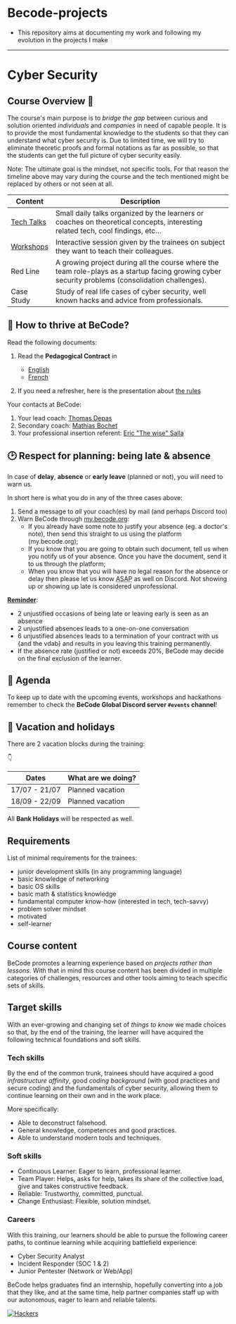 # Becode-projects

- This repository aims at documenting my work and following my evolution in the projects I make


----



# Cyber Security 

##  Course Overview 👀

The course's main purpose is to _bridge the gap_ between curious and solution oriented _individuals_ and _companies_ in need of capable people. It is to provide the most fundamental knowledge to the students so that they can understand what cyber security is. Due to limited time, we will try to eliminate theoretic proofs and formal notations as far as possible, so that the students can get the full picture of cyber security easily.

Note: The ultimate goal is the mindset, not specific tools. For that reason the timeline above may vary during the course and the tech mentioned might be replaced by others or not seen at all.

| Content        | Description                                                                                                  |
| -------------- | ------------------------------------------------------------------------------------------------------------------------------------------------- |
| [Tech Talks]() | Small daily talks organized by the learners or coaches on theoretical concepts, interesting related tech, cool findings, etc…                     |
| [Workshops]()  | Interactive session given by the trainees on subject they want to teach their colleagues.                                                         |
| Red Line       | A growing project during all the course where the team role-plays as a startup facing growing cyber security problems (consolidation challenges). |
| Case Study     | Study of real life cases of cyber security, well known hacks and advice from professionals.                                                       |

## 🌊 How to thrive at BeCode?

Read the following documents:

1. Read the **Pedagogical Contract** in

   - [English](https://github.com/becodeorg/BeCode/blob/master/educationalcontract.md)
   - [French](https://github.com/becodeorg/BeCode/blob/master/contratpedagogique.md)

2. If you need a refresher, here is the presentation about [the rules](https://docs.google.com/presentation/d/1dxIm3MvkBlhwVDzGRnz24Af1i_P80AVCsyFcFfLdqEg/edit?usp=sharing)

Your contacts at BeCode:

1. Your lead coach: [Thomas Depas](thomas.depas@becode.org)
2. Secondary coach: [Mathias Bochet](mathias.bochet@becode.org)
3. Your professional insertion referent: [Eric "The wise" Salla](eric@becode.org)

## 🕑 Respect for planning: being late & absence

In case of **delay**, **absence** or **early leave** (planned or not), you will need to warn us.

In short here is what you do in any of the three cases above:

1. Send a message to _all_ your coach(es) by mail (and perhaps Discord too)
2. Warn BeCode through [my.becode.org](https://my.becode.org/):
   - If you already have some note to justify your absence (eg. a doctor's note), then send this straight to us using the platform (my.becode.org);
   - If you know that you are going to obtain such document, tell us when you notify us of your absence. Once you have the document, send it to us through the platform;
   - When you know that you will have no legal reason for the absence or delay then please let us know <abbr title="As Soon As Possible">ASAP</abbr> as well on Discord. Not showing up or showing up late is considered unprofessional.

**[Reminder](https://github.com/becodeorg/BeCode/blob/master/educationalcontract.md#sanctions)**:

- 2 unjustified occasions of being late or leaving early is seen as an absence
- 2 unjustified absences leads to a one-on-one conversation
- 6 unjustified absences leads to a termination of your contract with us {and the vdab} and results in you leaving this training permanently.
- If the absence rate (justified or not) exceeds 20%, BeCode may decide on the final exclusion of the learner.

## 📅 Agenda

To keep up to date with the upcoming events, workshops and hackathons remember to check the **BeCode Global Discord server `#events` channel**!

## 🌴 Vacation and holidays

There are 2 vacation blocks during the training:

👇

| Dates            | What are we doing? |
| ---------------- | ------------------ |
| 17/07 -  21/07   | Planned vacation   |
| 18/09 -  22/09   | Planned vacation   |

All **Bank Holidays** will be respected as well.

## Requirements

List of minimal requirements for the trainees:

- junior development skills (in any programming language)
- basic knowledge of networking
- basic OS skills
- basic math & statistics knowledge
- fundamental computer know-how (interested in tech, tech-savvy)
- problem solver mindset
- motivated
- self-learner

## Course content

BeCode promotes a learning experience based on _projects rather than lessons_.
With that in mind this course content has been divided in multiple categories of
challenges, resources and other tools aiming to teach specific sets of skills.

## Target skills

With an ever-growing and changing set of _things to know_ we made choices so
that, by the end of the training, the learner will have acquired the following
technical foundations and soft skills.

### Tech skills

By the end of the common trunk, trainees should have acquired a good
_infrastructure affinity_, good _coding background_ (with good practices and
secure coding) and the fundamentals of cyber security, allowing them to continue
learning on their own and in the work place.

More specifically:

- Able to deconstruct falsehood.
- General knowledge, competences and good practices.
- Able to understand modern tools and techniques.

### Soft skills

- Continuous Learner: Eager to learn, professional learner.
- Team Player: Helps, asks for help, takes its share of the collective load,
  give and takes constructive feedback.
- Reliable: Trustworthy, committed, punctual.
- Change Enthusiast: Flexible, solution mindset.

### Careers

With this training, our learners should be able to pursue the following career paths, to continue learning while acquiring battlefield experience:

- Cyber Security Analyst
- Incident Responder (SOC 1 & 2)
- Junior Pentester (Network or Web/App)

BeCode helps graduates find an internship, hopefully converting into a job that they like, and at the same time, help partner companies staff up with our autonomous, eager to learn and reliable talents.

[![Hackers](./assets/hackers.webp)](https://invidious.nerdvpn.de/33WuGp6fs3s?t=5)
